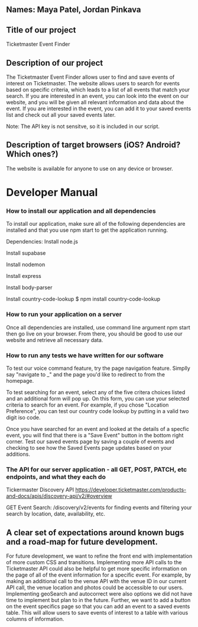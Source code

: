 ## Names: Maya Patel, Jordan Pinkava

## Title of our project
Ticketmaster Event Finder
## Description of our project
The Ticketmaster Event Finder allows user to find and save events of interest on Ticketmaster. 
The website allows users to search for events based on specific criteria, which leads to a list of all events that match your search. 
If you are interested in an event, you can look into the event on our website, and you will be given all relevant information and data about the event. 
If you are interested in the event, you can add it to your saved events list and check out all your saved events later. 

Note: The API key is not sensitve, so it is included in our script.

## Description of target browsers (iOS? Android? Which ones?)
The website is available for anyone to use on any device or browser.

# Developer Manual 

### How to install our application and all dependencies
To install our application, make sure all of the following dependencies are installed and that you use npm start to get the application running.

Dependencies: 
Install node.js


Install supabase


Install nodemon


Install express


Install body-parser


Install country-code-lookup
   $ npm install country-code-lookup
### How to run your application on a server
Once all dependencies are installed, use command line argument npm start then go live on your browser. From there, you should be good to use our website and retrieve all necessary data.

### How to run any tests we have written for our software
To test our voice command feature, try the page navigation feature. Simplly say "navigate to _" and the page you'd like to redirect to from the homepage.

To test searching for an event, select any of the five critera choices listed and an additional form will pop up. On this form, you can use your selected criteria to search for an event. For example, if you chose "Location Preference", you can test our country code lookup by putting in a valid two digit iso code.

Once you have searched for an event and looked at the details of a specfic event, you will find that there is a "Save Event" button in the bottom right corner. Test our saved events page by saving a couple of events and checking to see how the Saved Events page updates based on your additions.

### The API for our server application - all GET, POST, PATCH, etc endpoints, and what they each do
Tickermaster Discovery API https://developer.ticketmaster.com/products-and-docs/apis/discovery-api/v2/#overview 

GET Event Search: /discovery/v2/events for finding events and filtering your search by location, date, availability, etc.

## A clear set of expectations around known bugs and a road-map for future development.
For future development, we want to refine the front end with implementation of more custom CSS and transitions. Implementing more API calls to the Ticketmaster API could also be helpful to get more specific information on the page of all of the event information for a specific event. For example, by making an additional call to the venue API with the venue ID in our current API call, the venue location and photos could be accessible to our users. Implementing geoSearch and autocorrect were also options we did not have time to implement but plan to in the future. Further, we want to add a button on the event specifics page so that you can add an event to a saved events table. This will allow users to save events of interest to a table with various columns of information. 

